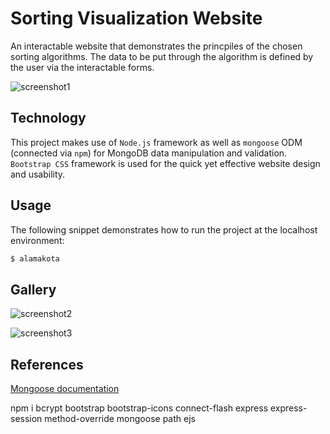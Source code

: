 # Sorting Visualization Website

An interactable website that demonstrates the princpiles of the chosen sorting algorithms. The data to be put through the algorithm
is defined by the user via the interactable forms.

![screenshot1](screenshotlink)

## Technology

This project makes use of `Node.js` framework as well as `mongoose` ODM (connected via `npm`) for MongoDB data manipulation and validation.
`Bootstrap CSS` framework is used for the quick yet effective website design and usability.

## Usage

The following snippet demonstrates how to run the project at the localhost environment:

```sh
$ alamakota
```
## Gallery

![screenshot2](screenshotlink)

![screenshot3](screenshotlink)

## References

[Mongoose documentation](https://mongoosejs.com/)

npm i bcrypt bootstrap bootstrap-icons connect-flash express express-session method-override mongoose path ejs
